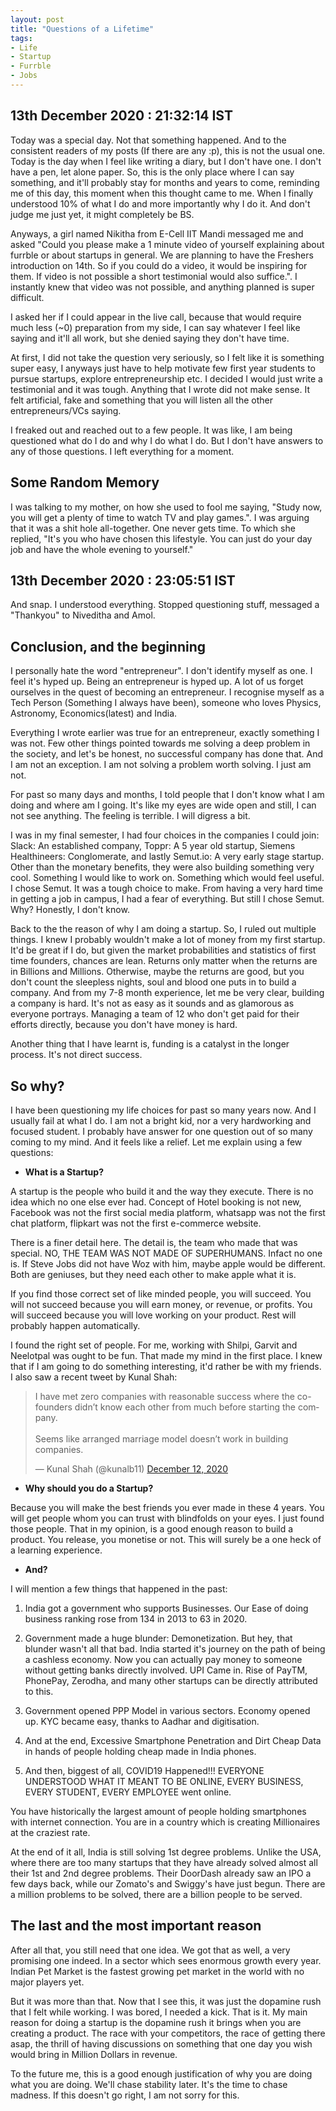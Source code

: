 ```yaml
---
layout: post
title: "Questions of a Lifetime"
tags:
- Life
- Startup
- Furrble
- Jobs
---
```


## 13th December 2020 : 21:32:14 IST

Today was a special day. Not that something happened. And to the consistent readers of my posts (If there are any :p), this is not the usual one. Today is the day when I feel like writing a diary, but I don't have one. I don't have a pen, let alone paper. So, this is the only place where I can say something, and it'll probably stay for months and years to come, reminding me of this day, this moment when this thought came to me. When I finally understood 10% of what I do and more importantly why I do it. And don't judge me just yet, it might completely be BS.

Anyways, a girl named Nikitha from E-Cell IIT Mandi messaged me and asked "Could you please make a 1 minute video of yourself explaining about furrble or about startups in general. We are planning to have the Freshers introduction on 14th. So if you could do a video, it would be inspiring for them. If video is not possible a short testimonial would also suffice.". I instantly knew that video was not possible, and anything planned is super difficult.

I asked her if I could appear in the live call, because that would require much less (~0) preparation from my side, I can say whatever I feel like saying and it'll all work, but she denied saying they don't have time.

At first, I did not take the question very seriously, so I felt like it is something super easy, I anyways just have to help motivate few first year students to pursue startups, explore entrepreneurship etc. I decided I would just write a testimonial and it was tough. Anything that I wrote did not make sense. It felt artificial, fake and something that you will listen all the other entrepreneurs/VCs saying.

I freaked out and reached out to a few people. It was like, I am being questioned what do I do and why I do what I do. But I don't have answers to any of those questions. I left everything for a moment.

## Some Random Memory

I was talking to my mother, on how she used to fool me saying, "Study now, you will get a plenty of time to watch TV and play games.". I was arguing that it was a shit hole all-together. One never gets time. To which she replied, "It's you who have chosen this lifestyle. You can just do your day job and have the whole evening to yourself."

## 13th December 2020 : 23:05:51 IST

And snap. I understood everything. Stopped questioning stuff, messaged a "Thankyou" to Niveditha and Amol.

## Conclusion, and the beginning

I personally hate the word "entrepreneur". I don't identify myself as one. I feel it's hyped up. Being an entrepreneur is hyped up. A lot of us forget ourselves in the quest of becoming an entrepreneur. I recognise myself as a Tech Person (Something I always have been), someone who loves Physics, Astronomy, Economics(latest) and India.

Everything I wrote earlier was true for an entrepreneur, exactly something I was not. Few other things pointed towards me solving a deep problem in the society, and let's be honest, no successful company has done that. And I am not an exception. I am not solving a problem worth solving. I just am not.

For past so many days and months, I told people that I don't know what I am doing and where am I going. It's like my eyes are wide open and still, I can not see anything. The feeling is terrible. I will digress a bit.

I was in my final semester, I had four choices in the companies I could join: Slack: An established company, Toppr: A 5 year old startup, Siemens Healthineers: Conglomerate, and lastly Semut.io: A very early stage startup. Other than the monetary benefits, they were also building something very cool. Something I would like to work on. Something which would feel useful. I chose Semut. It was a tough choice to make. From having a very hard time in getting a job in campus, I had a fear of everything. But still I chose Semut. Why? Honestly, I don't know.

Back to the the reason of why I am doing a startup. So, I ruled out multiple things. I knew I probably wouldn't make a lot of money from my first startup. It'd be great if I do, but given the market probabilities and statistics of first time founders, chances are lean. Returns only matter when the returns are in Billions and Millions. Otherwise, maybe the returns are good, but you don't count the sleepless nights, soul and blood one puts in to build a company. And from my 7-8 month experience, let me be very clear, building a company is hard. It's not as easy as it sounds and as glamorous as everyone portrays. Managing a team of 12 who don't get paid for their efforts directly, because you don't have money is hard.

Another thing that I have learnt is, funding is a catalyst in the longer process. It's not direct success.

## So why?

I have been questioning my life choices for past so many years now. And I usually fail at what I do. I am not a bright kid, nor a very hardworking and focused student. I probably have answer for one question out of so many coming to my mind. And it feels like a relief. Let me explain using a few questions:

-  **What is a Startup?**  

A startup is the people who build it and the way they execute. There is no idea which no one else ever had. Concept of Hotel booking is not new, Facebook was not the first social media platform, whatsapp was not the first chat platform, flipkart was not the first e-commerce website.

There is a finer detail here. The detail is, the team who made that was special. NO, THE TEAM WAS NOT MADE OF SUPERHUMANS. Infact no one is. If Steve Jobs did not have Woz with him, maybe apple would be different. Both are geniuses, but they need each other to make apple what it is.

If you find those correct set of like minded people, you will succeed. You will not succeed because you will earn money, or revenue, or profits. You will succeed because you will love working on your product. Rest will probably happen automatically.

I found the right set of people. For me, working with Shilpi, Garvit and Neelotpal was ought to be fun. That made my mind in the first place. I knew that if I am going to do something interesting, it'd rather be with my friends. I also saw a recent tweet by Kunal Shah:

<blockquote class="twitter-tweet tw-align-center"><p lang="en" dir="ltr">I have met zero companies with reasonable success where the co-founders didn’t know each other from much before starting the company. <br><br>Seems like arranged marriage model doesn’t work in building companies.</p>&mdash; Kunal Shah (@kunalb11) <a href="https://twitter.com/kunalb11/status/1337719963604303878?ref_src=twsrc%5Etfw">December 12, 2020</a></blockquote> <script async src="https://platform.twitter.com/widgets.js" charset="utf-8"></script>



-  **Why should you do a Startup?**  

Because you will make the best friends you ever made in these 4 years. You will get people whom you can trust with blindfolds on your eyes. I just found those people. That in my opinion, is a good enough reason to build a product. You release, you monetise or not. This will surely be a one heck of a learning experience.


-  **And?**

I will mention a few things that happened in the past:

1) India got a government who supports Businesses. Our Ease of doing business ranking rose from 134 in 2013 to 63 in 2020.

2) Government made a huge blunder: Demonetization. But hey, that blunder wasn't all that bad. India started it's journey on the path of being a cashless economy. Now you can actually pay money to someone without getting banks directly involved. UPI Came in. Rise of PayTM, PhonePay, Zerodha, and many other startups can be directly attributed to this.

3) Government opened PPP Model in various sectors. Economy opened up. KYC became easy, thanks to Aadhar and digitisation.

4) And at the end, Excessive Smartphone Penetration and Dirt Cheap Data in hands of people holding cheap made in India phones.

5) And then, biggest of all, COVID19 Happened!!! EVERYONE UNDERSTOOD WHAT IT MEANT TO BE ONLINE, EVERY BUSINESS, EVERY STUDENT, EVERY EMPLOYEE went online.

You have historically the largest amount of people holding smartphones with internet connection. You are in a country which is creating Millionaires at the craziest rate.

At the end of it all, India is still solving 1st degree problems. Unlike the USA, where there are too many startups that they have already solved almost all their 1st and 2nd degree problems. Their DoorDash already saw an IPO a few days back, while our Zomato's and Swiggy's have just begun. There are a million problems to be solved, there are a billion people to be served.

## The last and the most important reason

After all that, you still need that one idea. We got that as well, a very promising one indeed. In a sector which sees enormous growth every year. Indian Pet Market is the fastest growing pet market in the world with no major players yet.

But it was more than that. Now that I see this, it was just the dopamine rush that I felt while working. I was bored, I needed a kick. That is it. My main reason for doing a startup is the dopamine rush it brings when you are creating a product. The race with your competitors, the race of getting there asap, the thrill of having discussions on something that one day you wish would bring in Million Dollars in revenue.

To the future me, this is a good enough justification of why you are doing what you are doing. We'll chase stability later. It's the time to chase madness. If this doesn't go right, I am not sorry for this.  
